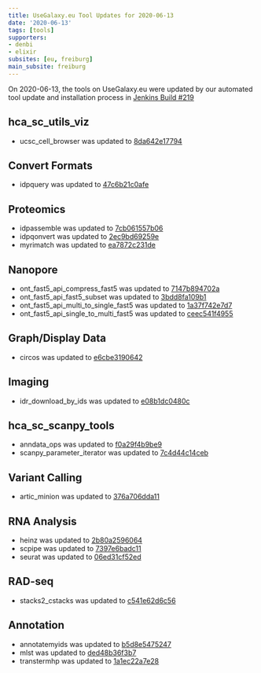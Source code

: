 ```yaml
---
title: UseGalaxy.eu Tool Updates for 2020-06-13
date: '2020-06-13'
tags: [tools]
supporters:
- denbi
- elixir
subsites: [eu, freiburg]
main_subsite: freiburg
---
```


On 2020-06-13, the tools on UseGalaxy.eu were updated by our automated tool update and installation process in [Jenkins Build #219](https://build.galaxyproject.eu/job/usegalaxy-eu/job/install-tools/#219/)


## hca_sc_utils_viz

- ucsc_cell_browser was updated to [8da642e17794](https://toolshed.g2.bx.psu.edu/view/ebi-gxa/ucsc_cell_browser/8da642e17794)

## Convert Formats

- idpquery was updated to [47c6b21c0afe](https://toolshed.g2.bx.psu.edu/view/galaxyp/idpquery/47c6b21c0afe)

## Proteomics

- idpassemble was updated to [7cb061557b06](https://toolshed.g2.bx.psu.edu/view/galaxyp/idpassemble/7cb061557b06)
- idpqonvert was updated to [2ec9bd69259e](https://toolshed.g2.bx.psu.edu/view/galaxyp/idpqonvert/2ec9bd69259e)
- myrimatch was updated to [ea7872c231de](https://toolshed.g2.bx.psu.edu/view/galaxyp/myrimatch/ea7872c231de)

## Nanopore

- ont_fast5_api_compress_fast5 was updated to [7147b894702a](https://toolshed.g2.bx.psu.edu/view/iuc/ont_fast5_api_compress_fast5/7147b894702a)
- ont_fast5_api_fast5_subset was updated to [3bdd8fa109b1](https://toolshed.g2.bx.psu.edu/view/iuc/ont_fast5_api_fast5_subset/3bdd8fa109b1)
- ont_fast5_api_multi_to_single_fast5 was updated to [1a37f742e7d7](https://toolshed.g2.bx.psu.edu/view/iuc/ont_fast5_api_multi_to_single_fast5/1a37f742e7d7)
- ont_fast5_api_single_to_multi_fast5 was updated to [ceec541f4955](https://toolshed.g2.bx.psu.edu/view/iuc/ont_fast5_api_single_to_multi_fast5/ceec541f4955)

## Graph/Display Data

- circos was updated to [e6cbe3190642](https://toolshed.g2.bx.psu.edu/view/iuc/circos/e6cbe3190642)

## Imaging

- idr_download_by_ids was updated to [e08b1dc0480c](https://toolshed.g2.bx.psu.edu/view/iuc/idr_download_by_ids/e08b1dc0480c)

## hca_sc_scanpy_tools

- anndata_ops was updated to [f0a29f4b9be9](https://toolshed.g2.bx.psu.edu/view/ebi-gxa/anndata_ops/f0a29f4b9be9)
- scanpy_parameter_iterator was updated to [7c4d44c14ceb](https://toolshed.g2.bx.psu.edu/view/ebi-gxa/scanpy_parameter_iterator/7c4d44c14ceb)

## Variant Calling

- artic_minion was updated to [376a706dda11](https://toolshed.g2.bx.psu.edu/view/iuc/artic_minion/376a706dda11)

## RNA Analysis

- heinz was updated to [2b80a2596064](https://toolshed.g2.bx.psu.edu/view/iuc/heinz/2b80a2596064)
- scpipe was updated to [7397e6badc11](https://toolshed.g2.bx.psu.edu/view/iuc/scpipe/7397e6badc11)
- seurat was updated to [06ed31cf52ed](https://toolshed.g2.bx.psu.edu/view/iuc/seurat/06ed31cf52ed)

## RAD-seq

- stacks2_cstacks was updated to [c541e62d6c56](https://toolshed.g2.bx.psu.edu/view/iuc/stacks2_cstacks/c541e62d6c56)

## Annotation

- annotatemyids was updated to [b5d8e5475247](https://toolshed.g2.bx.psu.edu/view/iuc/annotatemyids/b5d8e5475247)
- mlst was updated to [ded48b36f3b7](https://toolshed.g2.bx.psu.edu/view/iuc/mlst/ded48b36f3b7)
- transtermhp was updated to [1a1ec22a7e28](https://toolshed.g2.bx.psu.edu/view/iuc/transtermhp/1a1ec22a7e28)


